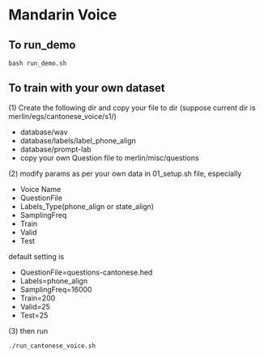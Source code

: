 # Mandarin Voice

## To run_demo
```
bash run_demo.sh
```

## To train with your own dataset

(1) Create the following dir and copy your file to dir (suppose current dir is merlin/egs/cantonese_voice/s1/)

* database/wav 
* database/labels/label_phone_align 
* database/prompt-lab 
* copy your own Question file to merlin/misc/questions

(2) modify params as per your own data in 01_setup.sh file, especially

* Voice Name
* QuestionFile
* Labels_Type(phone_align or state_align)
* SamplingFreq
* Train
* Valid
* Test

default setting is 

* QuestionFile=questions-cantonese.hed
* Labels=phone_align
* SamplingFreq=16000
* Train=200
* Valid=25
* Test=25

(3) then run

```
./run_cantonese_voice.sh
```
